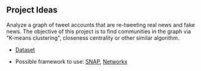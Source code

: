 ## Project Ideas

Analyze a graph of tweet accounts that are re-tweeting real news and fake news. The objective of this project is to find communities in the graph via "K-means clustering", closeness centrality or other similar algorithm.

- [Dataset](https://github.com/KaiDMML/FakeNewsNet)

- Possible framework to use: [SNAP](https://snap.stanford.edu/), [Networkx](https://networkx.org/)
